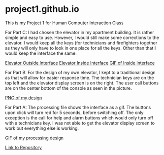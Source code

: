 # project1.github.io
This is my Project 1 for Human Computer Interaction Class

For Part C:
  I had chosen the elevator in my apartment building. It is rather simple and easy to use.
  However, I would still make some corrections to the elevator.
  I would keep all the keys (for technicians and firefighters together as they will only have to look in one place for all the keys.
  Other than that I would keep the interface the same.
  
  [Elevator Outside Interface](https://github.com/aramsing/project1.Arjun.Ramsinghani.github.io/blob/main/Elevator%20Outside%20Interface.jpg)
  [Elevator Inside Interface](https://github.com/aramsing/project1.Arjun.Ramsinghani.github.io/blob/main/Elevator%20Inside%20Interface.jpg)
  [GIF of Inside Interface](https://github.com/aramsing/project1.Arjun.Ramsinghani.github.io/blob/main/Elevator%20Inside%20Video_Trim.gif)
  
For Part B:
  For the design of my own elevator, I kept to a traditional design as that will allow for easier response time.
  The technician keys are on the top left and the elevator display screen is on the right.
  The user call buttons are on the center bottom of the console as seen in the picture.
  
  [PNG of my design](https://github.com/aramsing/project1.Arjun.Ramsinghani.github.io/blob/main/p1.Arjun.Ramsinghani.png)
  
For Part A:
  The processing file shows the interface as a gif.
  The buttons upon click will turn red for 5 seconds, before switching off.
  The only exception is the call for help and alarm buttons which would only turn off with a technicians key.
  I was not able to get the elevator display screen to work but everything else is working.
  
  [GIF of my processing design](https://github.com/aramsing/project1.Arjun.Ramsinghani.github.io/blob/main/p1.Arjun.Ramsinghani.Final.gif)
  
[Link to Repository](https://github.com/aramsing/project1.Arjun.Ramsinghani.github.io)
